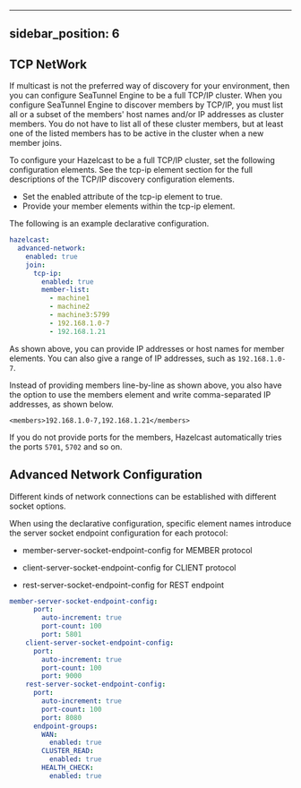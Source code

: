 ---

sidebar_position: 6
-------------------

## TCP NetWork

If multicast is not the preferred way of discovery for your environment, then you can configure SeaTunnel Engine to be a full TCP/IP cluster. When you configure SeaTunnel Engine to discover members by TCP/IP, you must list all or a subset of the members' host names and/or IP addresses as cluster members. You do not have to list all of these cluster members, but at least one of the listed members has to be active in the cluster when a new member joins.

To configure your Hazelcast to be a full TCP/IP cluster, set the following configuration elements. See the tcp-ip element section for the full descriptions of the TCP/IP discovery configuration elements.

- Set the enabled attribute of the tcp-ip element to true.
- Provide your member elements within the tcp-ip element.

The following is an example declarative configuration.

```yaml
hazelcast:
  advanced-network:
    enabled: true
    join:
      tcp-ip:
        enabled: true
        member-list:
          - machine1
          - machine2
          - machine3:5799
          - 192.168.1.0-7
          - 192.168.1.21
```

As shown above, you can provide IP addresses or host names for member elements. You can also give a range of IP addresses, such as `192.168.1.0-7`.

Instead of providing members line-by-line as shown above, you also have the option to use the members element and write comma-separated IP addresses, as shown below.

`<members>192.168.1.0-7,192.168.1.21</members>`

If you do not provide ports for the members, Hazelcast automatically tries the ports `5701`, `5702` and so on.

## Advanced Network Configuration

Different kinds of network connections can be established with different socket options.

When using the declarative configuration, specific element names introduce the server socket endpoint configuration for each protocol:

- member-server-socket-endpoint-config for MEMBER protocol

- client-server-socket-endpoint-config for CLIENT protocol

- rest-server-socket-endpoint-config for REST endpoint

```yaml
member-server-socket-endpoint-config:
      port:
        auto-increment: true
        port-count: 100
        port: 5801
    client-server-socket-endpoint-config:
      port:
        auto-increment: true
        port-count: 100
        port: 9000
    rest-server-socket-endpoint-config:
      port:
        auto-increment: true
        port-count: 100
        port: 8080
      endpoint-groups:
        WAN:
          enabled: true
        CLUSTER_READ:
          enabled: true
        HEALTH_CHECK:
          enabled: true
```

